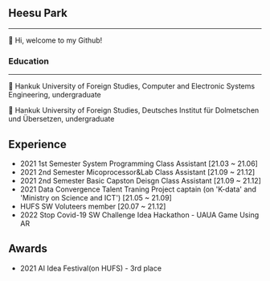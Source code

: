 ## Heesu Park
---
👋 Hi, welcome to my Github!


### Education
---
🦉 Hankuk University of Foreign Studies, Computer and Electronic Systems Engineering, undergraduate

🦉 Hankuk University of Foreign Studies, Deutsches Institut für Dolmetschen und Übersetzen, undergraduate


Experience
---
* 2021 1st Semester System Programming Class Assistant [21.03 ~ 21.06]
* 2021 2nd Semester Micoprocessor&Lab Class Assistant [21.09 ~ 21.12]
* 2021 2nd Semester Basic Capston Deisgn Class Assistant [21.09 ~ 21.12]
* 2021 Data Convergence Talent Traning Project captain (on 'K-data' and 'Ministry on Science and ICT') [21.05 ~ 21.09]
* HUFS SW Voluteers member [20.07 ~ 21.12]
* 2022 Stop Covid-19 SW Challenge Idea Hackathon - UAUA Game Using AR


Awards
---
* 2021 AI Idea Festival(on HUFS) - 3rd place
<!---
HEESU-PARK/HEESU-PARK is a ✨ special ✨ repository because its `README.md` (this file) appears on your GitHub profile.
You can click the Preview link to take a look at your changes.
--->
